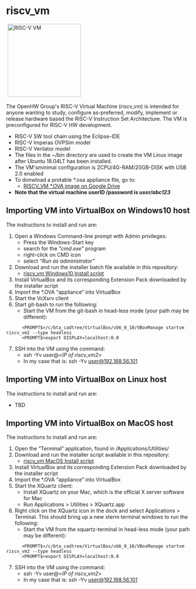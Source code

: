 # riscv_vm
&nbsp;<img src="https://github.com/openhwgroup/riscv_vm/blob/master/RISCV_VM.png" width="200" title="RISC-V VM">

The OpenHW Group's RISC-V Virtual Machine (riscv_vm) is intended for anyone wanting to study, configure as-preferred, modify, implement or release hardware based the RISC-V Instruction Set Architecture. The VM is preconfigured for RISC-V HW development.
   * RISC-V SW tool chain using the Eclipse-IDE
   * RISC-V Imperas OVPSim model
   * RISC-V Verilator model
   * The files in the ~/bin directory are used to create the VM Linux image after Ubuntu 18.04LT has been installed. 
   * The VM'sminimal configuration is 2CPU/4G-RAM/20GB-DISK with USB 2.0 enabled
   * To donwload a protable *.osa appliance file, go to:
     - [RISCV_VM *.OVA image on Google Drive](https://drive.google.com/drive/folders/18njYttFpczl-CrHkZ7HQ-lLf-w2fBcL9)
   * **Note that the virtual machine userID /password is _user/abc123_**
 
## Importing VM into VirtualBox on Windows10 host
The instructions to install and run are:
1. Open a Windows Command-line prompt with Admin privileges:
   * Press the Windows-Start key
   * search for the _"cmd.exe"_ program
   * right-click on CMD icon
   * select _“Run as administrator”_
2. Download and run the installer batch file available in this repository: 
   - [riscv_vm Windows10 Install script](https://github.com/openhwgroup/riscv_vm/blob/master/riscv_vm_win10_install.bat)
3. Install VirtualBox and its corresponding Extension Pack downloaded by the installer script
4. Import the *.OVA “appliance” into VirtualBox
5. Start the VcXsrv client
6. Start git-bash to run the following:
   - Start the VM from the git-bash in head-less mode (your path may be different):
  ```
        <PROMPT$>/c/bta_cadtree/VirtualBox/vb6_0_10/VBoxManage startvm riscv_vm2 --type headless
        <PROMPT$>export DISPLAY=localhost:0.0
  ```
7. SSH into the VM using the command:
   - ssh -Yv user@<_IP of riscv_vm2_>
   - In my case that is: ssh -Yv user@192.168.56.101

## Importing VM into VirtualBox on Linux host
The instructions to install and run are:
   * TBD
 
## Importing VM into VirtualBox on MacOS host
The instructions to install and run are:
1. Open the “Terminal” application, found in /Applications/Utilities/
2. Download and run the installer script  available in this repository: 
   - [riscv_vm MacOS Install script](https://github.com/openhwgroup/riscv_vm/blob/master/riscv_vm_macos_install.command) 
3. Install VirtualBox and its corresponding Extension Pack downloaded by the installer script
4. Import the *.OVA “appliance” into VirtualBox
5. Start the XQuartz client:
   - Install XQuartz on your Mac, which is the official X server software for Mac
   - Run Applications > Utilities > XQuartz.app
6. Right click on the XQuartz icon in the dock and select Applications > Terminal.  This should bring up a new xterm terminal windows to run the following:
   - Start the VM from the xquartz-terminal in head-less mode (your path may be different):
  ```
        <PROMPT$>/c/bta_cadtree/VirtualBox/vb6_0_10/VBoxManage startvm riscv_vm2 --type headless
        <PROMPT$>export DISPLAY=localhost:0.0
  ```
7. SSH into the VM using the command:
   - ssh -Yv user@<_IP of riscv_vm2_>
   - In my case that is: ssh -Yv user@192.168.56.101
